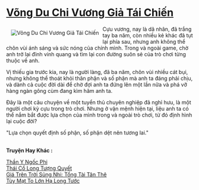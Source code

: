 <a href="https://truyenwiki.net/vong-du-chi-vuong-gia-tai-chien.35437/" title="Võng Du Chi Vương Giả Tái Chiến"><h1>Võng Du Chi Vương Giả Tái Chiến</h1></a><div style="display:table"><img align="right" style="float: left; padding: 10px;" src="https://truyenwiki.net/a/img/str/src/35437.jpg" alt="Võng Du Chi Vương Giả Tái Chiến">Cựu vương, nay là dã nhân, đã trắng tay ba năm, còn nhiều kẻ khác đã tụt lại phía sau, nhưng anh không thể chôn vùi ánh sáng và sức nóng của chính mình. Trong và ngoài game, chờ anh trở lại đỉnh vinh quang và tìm lại con đường suôn sẻ của trò chơi từng thuộc về anh.<p></p> Vị thiếu gia trước kia, nay là người làng, đã ba năm, chôn vùi nhiều cát bụi, nhưng không thể thoát khỏi thân phận và số phận mà anh ta đáng phải chịu, và dành cả cuộc đời dài để chờ đợi anh ta đứng lên một lần nữa và phá vỡ hàng ngàn gông cùm đang kìm hãm anh ta.<p></p> Đây là một câu chuyện về một tuyển thủ chuyên nghiệp đã nghỉ hưu, là một người chơi kỳ cựu trong trò chơi. Nhưng ở vận mệnh hiện tại, liệu anh ta có thể nắm bắt được lựa chọn của mình trong và ngoài trò chơi, từ đó định hình lại cuộc đời?<p></p> "Lựa chọn quyết định số phận, số phận dệt nên tương lai."</div><p><br><b>Truyện Hay Khác :</b></p><a href="https://truyenwiki.net/than-y-ngoc-phi.36982/" alt="Thần Y Ngốc Phi">Thần Y Ngốc Phi</a><br/><a href="https://sangtacviet.wordpress.com/2020/10/22/thai-co-long-tuong-quyet/" alt="Thái Cổ Long Tượng Quyết">Thái Cổ Long Tượng Quyết</a><br/><a href="https://sangtacviet.wordpress.com/2020/10/22/gia-tren-troi-sung-nhi-tong-tai-tan-the/" alt="Giá Trên Trời Sủng Nhi: Tổng Tài Tân Thê">Giá Trên Trời Sủng Nhi: Tổng Tài Tân Thê</a><br/><a href="https://sangtacviet.wordpress.com/2020/10/22/tuy-mat-to-lon-ha-long-tuoc/" alt="Tùy Mạt To Lớn Hạ Long Tước">Tùy Mạt To Lớn Hạ Long Tước</a><br/>